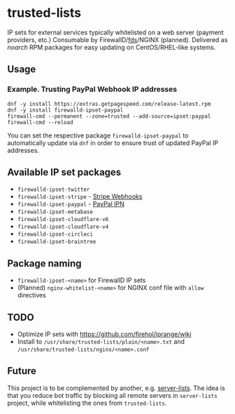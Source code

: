 # trusted-lists

IP sets for external services typically whitelisted on a web server (payment providers, etc.)
Consumable by FirewallD/[fds](https://fds.getpagespeed.com/)/NGINX (planned).
Delivered as *noarch* RPM packages for easy updating on CentOS/RHEL-like systems. 

## Usage

### Example. Trusting PayPal Webhook IP addresses

```console
dnf -y install https://extras.getpagespeed.com/release-latest.rpm
dnf -y install firewalld-ipset-paypal
firewall-cmd --permanent --zone=trusted --add-source=ipset:paypal
firewall-cmd --reload
```

You can set the respective package `firewalld-ipset-paypal` to automatically update via `dnf`
in order to ensure trust of updated PayPal IP addresses.

## Available IP set packages

* `firewalld-ipset-twitter`
* `firewalld-ipset-stripe` - [Stripe Webhooks](https://stripe.com/files/ips/ips_webhooks.txt) 
* `firewalld-ipset-paypal` - [PayPal IPN](https://www.paypal.com/mn/smarthelp/article/what-are-the-ip-addresses-for-live-paypal-servers-ts1056)
* `firewalld-ipset-metabase`
* `firewalld-ipset-cloudflare-v6`
* `firewalld-ipset-cloudflare-v4`
* `firewalld-ipset-circleci`
* `firewalld-ipset-braintree`

## Package naming

* `firewalld-ipset-<name>` for FirewallD IP sets
* (Planned) `nginx-whitelist-<name>` for NGINX conf file with `allow` directives

## TODO

* Optimize IP sets with https://github.com/firehol/iprange/wiki
* Install to `/usr/share/trusted-lists/plain/<name>.txt` and `/usr/share/trusted-lists/nginx/<name>.conf`

## Future

This project is to be complemented by another, e.g. [server-lists](https://github.com/dvershinin/server-lists).
The idea is that you reduce bot traffic by blocking all remote servers in `server-lists` project, while whitelisting the ones from `trusted-lists`.
